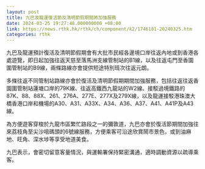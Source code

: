 ```yaml
---
layout: post
title: 九巴及龍運復活節及清明節假期間將加強服務
date: 2024-03-25 19:27:48.000000000 +08:00
link: https://news.rthk.hk/rthk/ch/component/k2/1746181-20240325.htm
categories: rthk
---
```


九巴及龍運預計復活及清明節假期會有大批市民經各邊境口岸往返內地或到香港各處遊覽，即日起加強往返天慈至落馬洲支線管制站的B1線，以及往返屯門至香園圍管制站的B9線，兩條路線亦會提供短途特別班次往返元朗。

多條往返不同管制站路線亦會於復活及清明節假期期間加強服務，包括往返往返香園圍管制站蓮塘口岸的79K線、往返高鐵西九龍站的W2線、接駁過境鐵路的87K、88、88X、261、276A、277E、277X及279X線，以及龍運接駁港珠澳大橋香港口岸和機場的A30、A31、A33X、A34、A36、A37、A41、A41P及A43線。

為方便遊客穿梭於九龍市區繁忙路段之一的彌敦道，九巴亦會於復活節期間加強往來荔枝角至尖沙咀碼頭的6號線服務，方便乘客可沿途欣賞鬧市景色，或到油麻地、旺角、深水埗等享受地道美食。

九巴表示，會密切留意客量情況，與運輸署保持緊密溝通，適時調動資源以疏導乘客。
